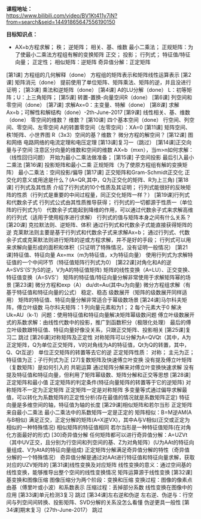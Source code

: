 **课程地址：**<br/>
https://www.bilibili.com/video/BV1Kt411y7jN?from=search&seid=14491865647556190150 <br/>

**目标知识点：**
* AX=b方程求解；
秩；
逆矩阵；
相关、基、维数
最小二乘法；
正规矩阵：为了使最小二乘法方程组有解的变换矩阵
正交；
投影；
行列式；
特征值/特征向量；
正定性；
相似矩阵：逆矩阵
奇异值分解：正定矩阵

[第1课] 方程组的几何解释（done）
方程组的矩阵表示和矩阵线性运算表示
[第2课] 矩阵消元（done）
提前使用了单位矩阵、矩阵乘法、矩阵的逆，并且没进行证明；
[第3课] 乘法和逆矩阵（done）
[第4课] A的LU分解（done）
L：初等矩阵；U：上三角矩阵；
[第5课] 转置-置换-向量空间R（done）
[第6课] 列空间和零空间（done）
[第7课] 求解Ax=0：主变量、特解（done）
[第8课] 求解Ax=b；可解性和解结构（done）-2th-June-2017
[第9课] 线性相关、基、维数（done）
零空间的维数？
维数？
[第10课] 四个基本空间（done）
行空间、列空间、零空间、左零空间
A的转置零空间（左零空间）：XA=0
[第11课] 矩阵空间、秩1矩阵、小世界图
R（3x3）空间的基？维数？
微分方程的解空间？
[第12课] 图和网络
电路网络的电流定理和电压定理
[第13课]复习一（跳过）
[第14课]正交向量与子空间
注意区分向量的维数和空间的维数
AX=b（mxn），当m>n如何求解：（线性回归问题）
开始为最小二乘法做准备；
[第15课] 子空间投影
最后引入最小二乘法
[第16课] 投影矩阵和最小二乘
正规矩阵（为了使原方程组有解的变换矩阵）
最小二乘法：空间投影/偏导
[第17课] 正交矩阵和Gram-Schmidt正交化
正交化的意义或用途是什么？(A=QR,其中，Q为正交化的矩阵、R为上三角)
[第18课] 行列式及其性质
介绍了行列式的10个性质及其证明；
行列式能很好的反映矩阵的性质（行列式是重要的中间过程量，同正交化矩阵一样？）
[第19课]行列式和代数余子式
行列式公式由其性质推导获得；
行列式的一切都源于性质一（单位阵的行列式为1）
代数余子式能起到降维的作用，可以通过代数余子式来求解高维的行列式（适用于使用程序进行求解）
行列式的值与矩阵本身之间有什么关系？
[第20课] 克拉默法则、逆矩阵、体积
通过行列式和代数余子式能直接获得矩阵的逆
克莱默法则主要是基于行列式和代数余子式来求解Ax=b；
通过行列式、代数余子式或克莱默法则进行矩阵的逆或方程求解，并不是好的手段；
行列式可以用来求解向量形成的面积和体积（只证明了特殊情况，没有证明一般情况）
[第21课]特征值、特征向量
Ax=mx（m为特征值，x为特征向量）
使用行列式为求解特征值的一个中间环节（特征值矩阵行列式为0）
[第22课]对角化和A的逆
A=SVS'(S'为S的逆，V为A的特征值矩阵)
矩阵的线性变换（A=LU）、正交变换、特征值变换（A=SVS'）
矩阵的特征值/特征向量分解非常使用于求解矩阵幂的场景
[第23课] 微分方程和exp（A）
du/dt=Au(其中u为向量)
微分方程组求解（有基于特征值和特征向量的公式）
稳定、稳态
级数展开（矩阵的级数展开同样适用）
矩阵的特征值、特征向量分解非常适合于幂级数场景
[第24课]马尔科夫矩阵，傅立叶级数
马尔科夫矩阵：1 列向量元素和为1； 2 每个元素大于0
解决Uk=AU（k-1）问题：使用特征值和特征向量解决矩阵幂级数问题
傅立叶级数展开式的系数求解：由线性代数中的投影，推广到函数积分（极限化处理）
最后的傅立叶级数跟特征值、特征向量好像没关系，只跟正交矩阵、投影相关
[第25课]复习二
跳过
[第26课]对称矩阵及正定性
对称矩阵可以分解为A=QVQt（其中，A为正定矩阵，Q为单位正交矩阵，V的对角线为A的特征值，Qt为Q的转置，其中，Q、Qt互逆）
单位正交矩阵的转置等去它的逆
正定矩阵性质： 对称； 主元为正； 特征值为正；子行列式为正
[27]复数矩阵及快速傅立叶变换
没有提及傅立叶矩阵（复数矩阵）是如何引入的
共轭运算
通过矩阵分解来对傅立叶变换快速求解
没有提及特征值和特征向量，但利用了矩阵幂级数、矩阵分解和正交等思想
[第28课]正定矩阵和最小值
正定矩阵的判定条件(特征向量矩阵的转置等于它的逆矩阵)
对称矩阵不一定为正定矩阵
正定矩阵一定是对称矩阵
多变量等式通过偏导求解最值，可以转化为系数矩阵的正定性分析(存在最值的情况就是系数矩阵正定)
特征向量是多维空间的轴，特征值为轴的长度
[第29课]相似矩阵和若尔当形
正定矩阵来自最小二乘法
最小二乘法中的系数矩阵一定是正定的
矩阵相似：B=M逆AM(A与B相似)
满足正交，正定分解的矩阵(A=X逆VX)，其中A与V相似(正交或正定为相似的一种特殊情况)
相似矩阵的特征值相同
若尔当形是一种特征值矩阵(在对角化方面最好的形式)
[30]奇异值分解
任何矩阵都可以进行奇异值分解：A=UZVt（其中UV正交，且分别为行空间和列空间的基、Z为对角矩阵）(U为AAt的特征向量组成、V为AtA的特征向量组成)
正定矩阵分解满足奇异值分解的特性（奇异值分解的一个特殊情况）
奇异值分解是通过对AAt进行特征值和特征向量求解，获取对应的UZV矩阵的
[第31课]线性变换及对应矩阵
线性变换的意义：通过空间基的线性变换，能够推导出整个空间的线性变换情况
矩阵运算源于线性变换
[第32课]基变换和图像压缩
图像压缩分为两个阶段：变换和压缩
变换过程：图像的像素点由基（傅里叶或小波）和系数表示
压缩过程：丢掉部分系数
线性变换在图像中的应用
[第33课]单元检测3复习
跳过
[第34课]左右逆和伪逆
左右逆、伪逆与：行空间与列空间间转换、投影矩阵、SVD分解的关系没怎么看懂
伪逆更具一般性
[第34课]期末复习（27th-June-2017）
跳过
